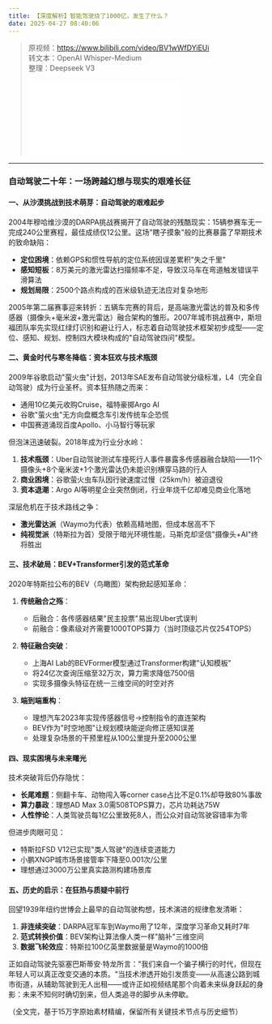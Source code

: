 ```yaml
---
title: 【深度解析】智能驾驶烧了1000亿，发生了什么？
date: 2025-04-27 08:40:06
---
```


> 原视频：https://www.bilibili.com/video/BV1wWfDYiEUi<br>转文本：OpenAI Whisper-Medium<br>整理：Deepseek V3
>
> <iframe src="//player.bilibili.com/player.html?bvid=BV1wWfDYiEUi&autoplay=0" scrolling="no" border="0" frameborder="no" framespacing="0" allowfullscreen="true"></iframe>

---

### 自动驾驶二十年：一场跨越幻想与现实的艰难长征

#### 一、从沙漠挑战到技术萌芽：自动驾驶的艰难起步
2004年穆哈维沙漠的DARPA挑战赛揭开了自动驾驶的残酷现实：15辆参赛车无一完成240公里赛程，最佳成绩仅12公里。这场"瞎子摸象"般的比赛暴露了早期技术的致命缺陷：
- **定位困境**：依赖GPS和惯性导航的定位系统因误差累积"失之千里"
- **感知短板**：8万美元的激光雷达扫描频率不足，导致汉马车在弯道触发错误平滑算法
- **规划局限**：2500个路点构成的百米级轨迹无法应对复杂地形

2005年第二届赛事迎来转折：五辆车完赛的背后，是高端激光雷达的普及和多传感器（摄像头+毫米波+激光雷达）融合架构的雏形。2007年城市挑战赛中，斯坦福团队率先实现红绿灯识别和避让行人，标志着自动驾驶技术框架初步成型——定位、感知、规划、控制四大模块构成的"自动驾驶四问"模型。

#### 二、黄金时代与寒冬降临：资本狂欢与技术瓶颈
2009年谷歌启动"萤火虫"计划，2013年SAE发布自动驾驶分级标准，L4（完全自动驾驶）成为行业圣杯。资本狂热随之而来：
- 通用10亿美元收购Cruise，福特豪掷Argo AI
- 谷歌"萤火虫"无方向盘概念车引发传统车企恐慌
- 中国赛道涌现百度Apollo、小马智行等玩家

但泡沫迅速破裂。2018年成为行业分水岭：
1. **技术瓶颈**：Uber自动驾驶测试车撞死行人事件暴露多传感器融合缺陷——11个摄像头+8个毫米波+1个激光雷达仍未能识别横穿马路的行人
2. **商业困境**：谷歌萤火虫车队因行驶速度过慢（25km/h）被迫退役
3. **资本退潮**：Argo AI等明星企业突然倒闭，行业年烧千亿却难见商业化落地

深层危机在于技术路线之争：
- **激光雷达派**（Waymo为代表）依赖高精地图，但成本居高不下
- **纯视觉派**（特斯拉为首）受限于暗光环境性能，马斯克却坚信"摄像头+AI"终将胜出

#### 三、技术破局：BEV+Transformer引发的范式革命
2020年特斯拉公布的BEV（鸟瞰图）架构掀起感知革命：
1. **传统融合之殇**：
   - 后融合：各传感器结果"民主投票"易出现Uber式误判
   - 前融合：像素级对齐需要1000TOPS算力（当时顶级芯片仅254TOPS）

2. **特征融合突破**：
   - 上海AI Lab的BEVFormer模型通过Transformer构建"认知模板"
   - 将24亿次查询压缩至32万次，算力需求降低7500倍
   - 实现多摄像头特征在统一三维空间的时空对齐

3. **端到端重构**：
   - 理想汽车2023年实现传感器信号→控制指令的直连架构
   - BEV作为"时空地图"让规划模块能逆向修正感知误差
   - 处理复杂场景的干预里程从100公里提升至2000公里

#### 四、现实困境与未来曙光
技术突破背后仍存隐忧：
- **长尾难题**：侧翻卡车、动物闯入等corner case占比不足0.1%却导致80%事故
- **算力暴政**：理想AD Max 3.0需508TOPS算力，芯片功耗达75W
- **人性悖论**：人类驾驶员每1亿公里致死8人，而公众对自动驾驶容错率为零

但进步肉眼可见：
- 特斯拉FSD V12已实现"类人驾驶"的连续变道能力
- 小鹏XNGP城市场景接管率下降至0.001次/公里
- 理想通过3000万公里真实路测构建场景库

#### 五、历史的启示：在狂热与质疑中前行
回望1939年纽约世博会上最早的自动驾驶构想，技术演进的规律愈发清晰：
1. **非连续突破**：DARPA冠军车到Waymo用了12年，深度学习革命又耗时7年
2. **范式转换价值**：BEV架构让算法像人类一样"脑补"三维空间
3. **数据飞轮效应**：特斯拉100亿英里数据量是Waymo的1000倍

正如自动驾驶先驱塞巴斯蒂安·特龙所言："我们来自一个骗子横行的时代，但现在年轻人可以真正改变交通的本质。"当技术渗透开始引发质变——从高速公路到城市街道，从辅助驾驶到无人出租——或许正如视频结尾那个向着未来纵身跃起的身影：未来不知何时确切到来，但人类追寻的脚步从未停歇。

（全文完，基于15万字原始素材精编，保留所有关键技术节点与历史细节）
